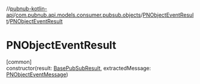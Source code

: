 //[pubnub-kotlin-api](../../../index.md)/[com.pubnub.api.models.consumer.pubsub.objects](../index.md)/[PNObjectEventResult](index.md)/[PNObjectEventResult](-p-n-object-event-result.md)

# PNObjectEventResult

[common]\
constructor(result: [BasePubSubResult](../../com.pubnub.api.models.consumer.pubsub/-base-pub-sub-result/index.md), extractedMessage: [PNObjectEventMessage](../-p-n-object-event-message/index.md))
